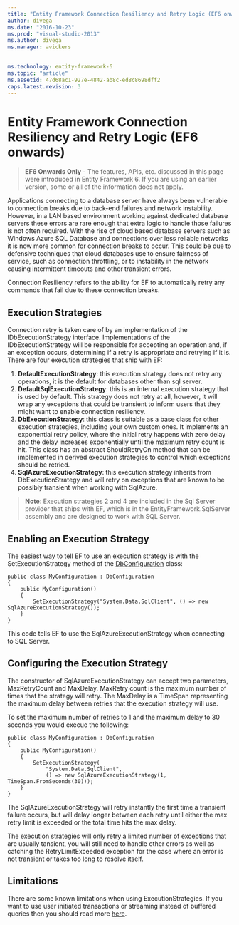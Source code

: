 ```yaml
---
title: "Entity Framework Connection Resiliency and Retry Logic (EF6 onwards) | Microsoft Docs"
author: divega
ms.date: "2016-10-23"
ms.prod: "visual-studio-2013"
ms.author: divega
ms.manager: avickers
 

ms.technology: entity-framework-6
ms.topic: "article"
ms.assetid: 47d68ac1-927e-4842-ab8c-ed8c8698dff2
caps.latest.revision: 3
---
```

# Entity Framework Connection Resiliency and Retry Logic (EF6 onwards)
> **EF6 Onwards Only** - The features, APIs, etc. discussed in this page were introduced in Entity Framework 6. If you are using an earlier version, some or all of the information does not apply.  
  
Applications connecting to a database server have always been vulnerable to connection breaks due to back-end failures and network instability. However, in a LAN based environment working against dedicated database servers these errors are rare enough that extra logic to handle those failures is not often required. With the rise of cloud based database servers such as Windows Azure SQL Database and connections over less reliable networks it is now more common for connection breaks to occur. This could be due to defensive techniques that cloud databases use to ensure fairness of service, such as connection throttling, or to instability in the network causing intermittent timeouts and other transient errors.  
  
Connection Resiliency refers to the ability for EF to automatically retry any commands that fail due to these connection breaks.  
  
## Execution Strategies  
  
Connection retry is taken care of by an implementation of the IDbExecutionStrategy interface. Implementations of the IDbExecutionStrategy will be responsible for accepting an operation and, if an exception occurs, determining if a retry is appropriate and retrying if it is. There are four execution strategies that ship with EF:  

1. **DefaultExecutionStrategy**: this execution strategy does not retry any operations, it is the default for databases other than sql server.  
2. **DefaultSqlExecutionStrategy**: this is an internal execution strategy that is used by default. This strategy does not retry at all, however, it will wrap any exceptions that could be transient to inform users that they might want to enable connection resiliency.  
3. **DbExecutionStrategy**: this class is suitable as a base class for other execution strategies, including your own custom ones. It implements an exponential retry policy, where the initial retry happens with zero delay and the delay increases exponentially until the maximum retry count is hit. This class has an abstract ShouldRetryOn method that can be implemented in derived execution strategies to control which exceptions should be retried.  
4. **SqlAzureExecutionStrategy**: this execution strategy inherits from DbExecutionStrategy and will retry on exceptions that are known to be possibly transient when working with SqlAzure.  
  
> **Note**: Execution strategies 2 and 4 are included in the Sql Server provider that ships with EF, which is in the EntityFramework.SqlServer assembly and are designed to work with SQL Server.  
  
## Enabling an Execution Strategy  
  
The easiest way to tell EF to use an execution strategy is with the SetExecutionStrategy method of the [DbConfiguration](../ef6/entity-framework-code-based-configuration-ef6-onwards.md) class:  
  
```  
public class MyConfiguration : DbConfiguration 
{ 
    public MyConfiguration() 
    { 
        SetExecutionStrategy("System.Data.SqlClient", () => new SqlAzureExecutionStrategy()); 
    } 
}
```  
  
This code tells EF to use the SqlAzureExecutionStrategy when connecting to SQL Server.  
  
## Configuring the Execution Strategy  
  
The constructor of SqlAzureExecutionStrategy can accept two parameters, MaxRetryCount and MaxDelay. MaxRetry count is the maximum number of times that the strategy will retry. The MaxDelay is a TimeSpan representing the maximum delay between retries that the execution strategy will use.  
  
To set the maximum number of retries to 1 and the maximum delay to 30 seconds you would execue the following:  
  
```  
public class MyConfiguration : DbConfiguration 
{ 
    public MyConfiguration() 
    { 
        SetExecutionStrategy( 
            "System.Data.SqlClient", 
            () => new SqlAzureExecutionStrategy(1, TimeSpan.FromSeconds(30))); 
    } 
}
```  
  
The SqlAzureExecutionStrategy will retry instantly the first time a transient failure occurs, but will delay longer between each retry until either the max retry limit is exceeded or the total time hits the max delay.  
  
The execution strategies will only retry a limited number of exceptions that are usually tansient, you will still need to handle other errors as well as catching the RetryLimitExceeded exception for the case where an error is not transient or takes too long to resolve itself.  
  
## Limitations  
  
There are some known limitations when using ExecutionStrategies. If you want to use user initiated transactions or streaming instead of buffered queries then you should read more [here](../ef6/entity-framework-limitations-with-retrying-execution-strategies-ef6-onwards.md).  
  